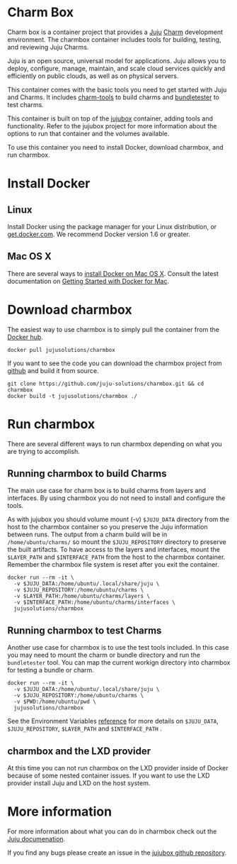 # Charm Box

Charm box is a container project that provides a [Juju](https://jujucharms.com)
[Charm](https://jujucharms.com/docs/stable/charms) development environment. The
charmbox container includes tools for building, testing, and reviewing Juju
Charms.

Juju is an open source, universal model for applications. Juju allows you to 
deploy, configure, manage, maintain, and scale cloud services quickly and 
efficiently on public clouds, as well as on physical servers.

This container comes with the basic tools you need to get started with Juju and
Charms. It includes [charm-tools](https://github.com/juju/charm-tools) to 
build charms and [bundletester](https://github.com/juju-solutions/bundletester)
to test charms.

This container is built on top of the
[jujubox](https://github.com/juju-solutions/jujubox) container, adding tools
and functionality. Refer to the jujubox project for more information about the 
options to run that container and the volumes available.

To use this container you need to install Docker, download charmbox, and run
charmbox. 

# Install Docker

## Linux
Install Docker using the package manager for your Linux distribution, or
[get.docker.com](https://get.docker.com/). We recommend Docker version 1.6 or
greater.

## Mac OS X

There are several ways to 
[install Docker on Mac OS X](https://docs.docker.com/engine/installation/mac/). 
Consult the latest documentation on
[Getting Started with Docker for Mac](https://docs.docker.com/docker-for-mac/).

# Download charmbox

The easiest way to use charmbox is to simply pull the container from the
[Docker hub](https://registry.hub.docker.com/u/jujusolutions/charmbox/).

```
docker pull jujusolutions/charmbox
```

If you want to see the code you can download the charmbox project from 
[github](https://github.com/juju-solutions/charmbox) and build it from source.

```
git clone https://github.com/juju-solutions/charmbox.git && cd charmbox
docker build -t jujusolutions/charmbox ./
```

# Run charmbox

There are several different ways to run charmbox depending on what you are 
trying to accomplish. 

## Running charmbox to build Charms

The main use case for charm box is to build charms from layers and interfaces.
By using charmbox you do not need to install and configure the tools.

As with jujubox you should volume mount (-v) `$JUJU_DATA` directory from the 
host to the charmbox container so you preserve the Juju information between 
runs. The output from a charm build will be in `/home/ubuntu/charms/` so mount
the `$JUJU_REPOSITORY` directory to preserve the built artifacts. To have 
access to the layers and interfaces, mount the `$LAYER_PATH` and 
`$INTERFACE_PATH` from the host to the charmbox container. Remember the
charmbox file system is reset after you exit the container.

```
docker run --rm -it \
  -v $JUJU_DATA:/home/ubuntu/.local/share/juju \
  -v $JUJU_REPOSITORY:/home/ubuntu/charms \
  -v $LAYER_PATH:/home/ubuntu/charms/layers \
  -v $INTERFACE_PATH:/home/ubuntu/charms/interfaces \
  jujusolutions/charmbox
```

## Running charmbox to test Charms

Another use case for charmbox is to use the test tools included. In this case
you may need to mount the charm or bundle directory and run the `bundletester`
tool. You can map the current workign directory into charmbox for testing
a bundle or charm.

```
docker run --rm -it \
  -v $JUJU_DATA:/home/ubuntu/.local/share/juju \
  -v $JUJU_REPOSITORY:/home/ubuntu/charms \
  -v $PWD:/home/ubuntu/pwd \
  jujusolutions/charmbox
```

See the Environment Variables 
[reference](https://jujucharms.com/docs/2.0/reference-environment-variables)
for more details on `$JUJU_DATA`, `$JUJU_REPOSITORY`, `$LAYER_PATH` and 
`$INTERFACE_PATH` .

## charmbox and the LXD provider

At this time you can not run charmbox on the LXD provider inside of Docker
because of some nested container issues.  If you want to use the LXD provider
install Juju and LXD on the host system.

# More information

For more information about what you can do in charmbox check out the 
[Juju documenation](https://jujucharms.com/docs).

If you find any bugs please create an issue in the 
[jujubox github repository](https://github.com/juju-solutions/charmbox/issues).
